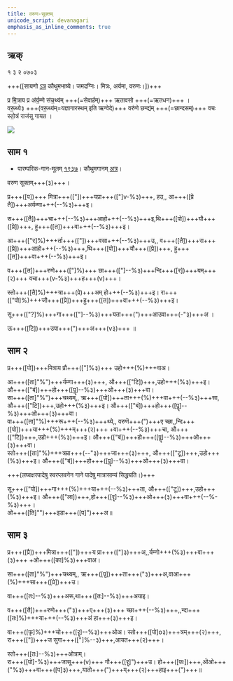 ```yaml
---
title: वरुण-सूक्तम्  
unicode_script: devanagari  
emphasis_as_inline_comments: true
---   
```


## ऋक्

१ ३ २ ०७०३  

+++([सायणो [ऽत्र](https://archive.org/details/SamaVedaSanhitaWithSayanabhashyaVolume1SatyavrataSamasrami1874bis/page/n581&sa=D&ust=1542425956431000) कौथुमभाष्ये। जमदग्निः। मित्रः, अर्यमा, वरुणः।])+++

प्र मि॒त्राय प्र अ॑र्य॒म्णे स॑च॒थ्य॑म् +++(=सेवार्हम्)+++ ऋतावसो +++(=ऋतधन)+++ ।  
वरू॒थ्ये३ +++(वरू॒थ्य॑म्=यज्ञागारस्थम् इति ऋग्वेदे)+++ वरु॑णे छन्द्य॑म् +++(=छान्दसम्)+++ वचः  स्तो॒त्रं राज॑सु गायत ।

![](../../images/varuna.png)

## साम १

- पारम्परिक-गान-मूलम् [१९३७](https://archive.org/stream/sAmaveda-jaiminIya-paravastu-paramparA-docs/UDAKA%20SAANTHI%20SAAMAANI#page/n1/mode/1up&sa=D&ust=1542425956431000)। कौथुमगानम् [अत्र](https://archive.org/details/SamaVedaSanhitaWithSayanabhashyaVolume1SatyavrataSamasrami1874bis/page/n581&sa=D&ust=1542425956432000)।
<div class="audioEmbed"  caption="रामानुजार्यः 1974 " src="https://archive
.org/download/jaiminIya-sAma-gAna-paravastu-tradition-rAmAnuja/varuNa-sUktam-1.mp3"></div>
<div class="audioEmbed"  caption="गोपालार्यः 2015  " src="https://archive
.org/download/jaiminIya-sAma-gAna-paravastu-tradition-gopAla-2015/varuNa-sUktam-1.mp3"></div>
<div class="audioEmbed"  caption="गोपाल-विश्वासयोर् अनुवचनम् 2018 1x" src="https://archive
.org/download/jaiminIya-sAma-gAna-paravastu-tradition-anuvachanam-gopAla-vishvAsa-2018/varuNa-sUktam-1.mp3"></div>
<div class="audioEmbed"  caption="गोपाल-विश्वासयोर् अनुवचनम् 2018 1.5x" src="https://archive
.org/download/jaiminIya-sAma-gAna-paravastu-tradition-anuvachanam-gopAla-vishvAsa-2018-150p-speed/varuNa-sUktam-1.mp3"></div>
<div class="audioEmbed"  caption="गोपालपवनयोर् अनुवचनम् 2015 1x" src="https://archive
.org/download/jaiminIya-sAma-gAna-paravastu-tradition-anuvachanam-gopAla-pavana-2015/varuNa-sUktam.mp3"></div>
<div class="audioEmbed"  caption="गोपालपवनयोर् अनुवचनम् 2015 1.5x" src="https://archive
.org/download/jaiminIya-sAma-gAna-paravastu-tradition-anuvachanam-gopAla-pavana-2015-150p-speed/varuNa-sUktam.mp3"></div>

वरुण सूक्तम्+++(३)+++।

प्र+++([प])+++ मित्रा+++(["])+++यप्रा+++(["]v-%३)+++, हउ,, आ+++([प्रे तै])+++अर्यम्णा+++(--%३)+++इ।

स+++([तै])+++चा+++(--%३)+++आहो+++(--%३)+++इ,थि+++([पो])+++यौ+++([प्रे])+++, हु+++([त])+++वा+++(--%३)+++इ।

आ+++(["र]%)+++र्ता+++(["])+++वसा+++(--%३)+++उ,, व+++([तै])+++रा+++([प्रे])+++आहो+++(--%३)+++,थि+++([पो])+++यौ+++([प्रे])+++, हु+++([त])+++वा+++(--%३)+++इ।

व+++([त])+++रुणे+++(["]%)+++ छा+++(["]--%३)+++न्दि+++([र])+++यम्+++(२)+++ वचा+++(v-%३)+++ह+++(v)+++।

स्तो+++([तै]%)+++त्रा+++(प्रे)+++अम् हो+++(--%३)+++इ। रा+++(["पो]%)+++जौ+++([प्रे])+++हु+++([त])+++वा+++(--%३)+++इ।

सू+++(["?]%)+++गा+++(["]--%३)+++यता+++(")+++आउवा+++(-"३)+++अ ।

ऊ+++([टि])+++उपा+++(")+++अ+++(v३)+++ ॥ 

## साम २
<div class="audioEmbed"  caption="रामानुजार्यः 1974 " src="https://archive
.org/download/jaiminIya-sAma-gAna-paravastu-tradition-rAmAnuja/varuNa-sUktam-2.mp3"></div>
<div class="audioEmbed"  caption="गोपालार्यः 2015  " src="https://archive
.org/download/jaiminIya-sAma-gAna-paravastu-tradition-gopAla-2015/varuNa-sUktam-2.mp3"></div>
<div class="audioEmbed"  caption="गोपाल-विश्वासयोर् अनुवचनम् 2018 1x" src="https://archive
.org/download/jaiminIya-sAma-gAna-paravastu-tradition-anuvachanam-gopAla-vishvAsa-2018/varuNa-sUktam-2.mp3"></div>
<div class="audioEmbed"  caption="गोपाल-विश्वासयोर् अनुवचनम् 2018 1.5x" src="https://archive
.org/download/jaiminIya-sAma-gAna-paravastu-tradition-anuvachanam-gopAla-vishvAsa-2018-150p-speed/varuNa-sUktam-2.mp3"></div>

प्र+++([पो])+++मित्राय प्रौ+++(["]%३)+++ उहो+++(%)+++वाअ।

आ+++([ता]"%")+++र्यम्णा+++(३)+++, औ+++(["टि])+++,उहो+++(%३)+++इ। औ+++(["बं])+++हो+++([पॣ]--%३)+++ओ+++(३)+++वा।  
सा+++([ता]"%")+++चथ्यम्,, ऋ+++([पो])+++ता+++(%)+++वा+++(--%३)+++सा, औ+++(["टि])+++,उहो+++(%३)+++इ। औ+++(["बं])+++हो+++([पॣ]--%३)+++ओ+++(३)+++वा।  
वा+++([ता]"%)+++रू+++(--%३)+++थ्ये,, वरुणॆ+++(")+++ए च्छा,,न्दि+++([पो])+++या+++(%)+++म्+++(२)+++ +वा+++(--%३)+++चा, औ+++(["टि])+++,उहो+++(%३)+++इ। औ+++(["बं])+++हो+++([पॣ]--%३)+++ओ+++(३)+++वा।  
स्तो+++([ता]"%)+++त्रम्रा+++(--"३)+++जा+++(३)+++, औ+++(["टू])+++,उहो+++(%३)+++इ। औ+++(["बं])+++हो+++([पॣ]--%३)+++ओ+++(३)+++वा।

+++(लघ्वक्षरपादेषु स्वरप्लवनेन गाने पादेषु मात्रासाम्यं सिद्ध्यति।)+++

सू+++(["पो])+++गा+++(%)+++या+++(--%३)+++ता, औ+++(["टू])+++,उहो+++(%३)+++इ। औ+++(["ला])+++,हो+++([रॄ]--%३)+++ओ+++(३)+++वा+++(--%-%३)+++।  
ओ+++([ति]"")+++इडा+++([प]")+++अ॥

## साम ३
<div class="audioEmbed"  caption="रामानुजार्यः 1974 " src="https://archive
.org/download/jaiminIya-sAma-gAna-paravastu-tradition-rAmAnuja/varuNa-sUktam-3.mp3"></div>
<div class="audioEmbed"  caption="गोपालार्यः 2015  " src="https://archive
.org/download/jaiminIya-sAma-gAna-paravastu-tradition-gopAla-2015/varuNa-sUktam-3.mp3"></div>
<div class="audioEmbed"  caption="गोपाल-विश्वासयोर् अनुवचनम् 2018 1x" src="https://archive
.org/download/jaiminIya-sAma-gAna-paravastu-tradition-anuvachanam-gopAla-vishvAsa-2018/varuNa-sUktam-3.mp3"></div>
<div class="audioEmbed"  caption="गोपाल-विश्वासयोर् अनुवचनम् 2018 1.5x" src="https://archive
.org/download/jaiminIya-sAma-gAna-paravastu-tradition-anuvachanam-gopAla-vishvAsa-2018-150p-speed/varuNa-sUktam-3.mp3"></div>

प्र+++([प्रै])+++मित्रा+++(["])+++य प्रा+++(["]३)+++अ,,र्यम्णो+++(%३)+++वा+++(३)+++ +ओ+++([का]%३)+++वाअ।

सा+++([ता]"%")+++चथ्यम्,, ऋ+++([पृ])+++ता+++("३)+++अ,वाआ+++(%)+++सा+++([प्रे])+++उ।

वा+++([तः]--%३)+++अरू,था+++([तः]--%३)+++अयाइ।

व+++([तै])+++रुणे+++("३)+++ए+++(३)+++ च्छा+++(--%३)+++,,न्दा+++([तः]%)+++या+++(--%३)+++अं हा+++(३)+++इ।

वा+++([फृ]%)+++चो+++([रॄ]--%३)+++ओअ। स्तो+++([पो]o३)+++त्रम्+++(२)+++, रा+++(["])+++ज सुगा+++(["]%--३)+++,आयत+++(२)+++।

स्तो+++([तः]--%३)+++ओत्राम्।  
रा+++([पो]-%३)+++जासू+++(v)+++ गौ+++([रॄ]")+++उ। हो+++([फः])+++,ऒओ+++("%३)+++वा+++([प]३)+++,यातो+++(")+++म्+++(२)+++हाइ+++(")+++॥
